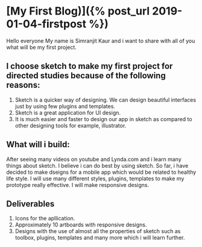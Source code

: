 # [My First Blog)]({% post_url 2019-01-04-firstpost %})



Hello everyone
My name is Simranjit Kaur and i want to share with all of you what will be my first project.

## I choose sketch to make my first project for directed studies because of the following reasons:
1. Sketch is a quicker way of designing. We can design beautiful interfaces just by using few plugins and templates. 
2. Sketch is a great application for UI design.
3. It is much easier and faster to design our app in sketch as compared to other designing tools for example, illustrator. 

## What will i build:

After seeing many videos on youtube and Lynda.com and i learn many things about sketch. I believe i can do best by using sketch. So far, i have decided to make dseigns for a mobile app which would be related to healthy life style. I will use many different styles, plugins, templates to make my prototype really effective. I will make responsive designs. 

## Deliverables

1. Icons for the apllication.
2. Approximately 10 artboards with responsive designs.
3. Designs with the use of almost all the properties of sketch such as toolbox, plugins, templates and many more which i will learn further.
